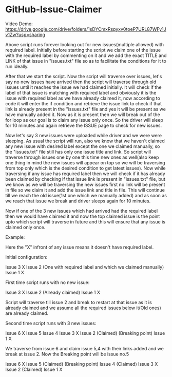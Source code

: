 # GitHub-Issue-Claimer


Video Demo: https://drive.google.com/drive/folders/1sDYCmxRspyxv0toeP7URL87WFy1Jv1Zw?usp=sharing

Above script runs forever looking out for new issues(multiple allowed) with required label. Initially before starting the script we claim one of the issue
with the required label by commenting on it and we add the exact TITLE and LINK of that issue in "issues.txt" file so as to facilitate the conditions
for it to run ideally.

After that we start the script. Now the script will traverse over issues, let's say no new issues have arrived then the script will traverse through
old issues until it reaches the issue we had claimed initially. It will check if the label of that issue is matching with required label and
obviously it is the issue with required label as we have already claimed it, now according to code it will enter the if condition and retrieve the
issue link to check if that link is already present in the "issues.txt" file and yes it will be present as we have manually added it. Now as it is
present then we will break out of the for loop as our goal is to claim any issue only once. So the driver will sleep for 10 minutes and again retrieve
the ISSUE page to check for new issues.

Now let's say 3 new issues were uploaded while driver and we were were sleeping. As usual the script will run, also we know that we haven't claimed
any new issue with desired label except the one we claimed manually, so the "issues.txt" file still has only one issue title and link. So script
will traverse through issues one by one this time new ones as well(also keep one thing in mind the new issues will appear on top so we will be traversing
from top only which is the desired condition to get latest issues). Now while traversing if any issue has required label then we will check if it has
already been claimed by checking if that issue link is present in "issues.txt" file, but we know as we will be traversing the new issues first no link
will be present in file so we claim it and add the issue link and title in file. This will continue till we reach the old issue(1st one which we manually added)
and as soon as we reach that issue we break and driver sleeps again for 10 minutes.

Now if one of the 3 new issues which had arrived had the required label then we would have claimed it and now the top claimed issue is the point upto which script will
traverse in future and this will ensure that any issue is claimed only once.


Example:

Here the "X" infront of any issue means it doesn't have required label.

Initial configuration:

Issue 3 X
Issue 2 (One with required label and which we claimed manually)
Issue 1 X

First time script runs with no new issue:

Issue 3 X
Issue 2 (Already claimed)
Issue 1 X

Script will traverse till issue 2 and break to restart at that issue as it is already claimed and we assume all the required issues below it(Old ones) are already
claimed.

Second time script runs with 3 new issues:

Issue 6 X
Issue 5
Issue 4
Issue 3 X
Issue 2 (Claimed) (Breaking point)
Issue 1 X

We traverse from issue 6 and claim issue 5,4 with their links added and we break at issue 2. Now the Breaking point will be issue no.5

Issue 6 X
Issue 5 (Claimed) (Breaking point)
Issue 4 (Claimed)
Issue 3 X
Issue 2 (Claimed)
Issue 1 X
